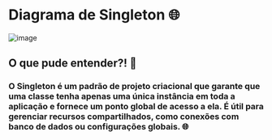 # Diagrama de Singleton 🌐

![image](https://github.com/user-attachments/assets/3befa696-ae4f-4a13-8c55-cc5f68f609d7)

## O que pude entender?! 📔

### O Singleton é um padrão de projeto criacional que garante que uma classe tenha apenas uma única instância em toda a aplicação e fornece um ponto global de acesso a ela. É útil para gerenciar recursos compartilhados, como conexões com banco de dados ou configurações globais. 🌐
